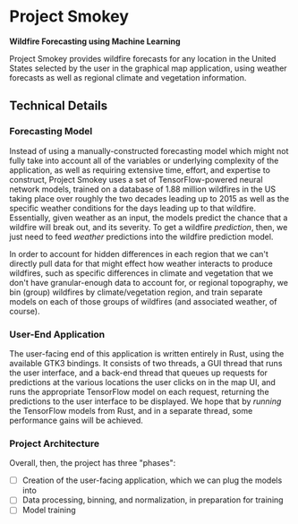 # Project Smokey
**Wildfire Forecasting using Machine Learning**

Project Smokey provides wildfire forecasts for any location in the United
States selected by the user in the graphical map application, using weather
forecasts as well as regional climate and vegetation information.

## Technical Details

### Forecasting Model

Instead of using a manually-constructed forecasting model which might not fully
take into account all of the variables or underlying complexity of the
application, as well as requiring extensive time, effort, and expertise to
construct, Project Smokey uses a set of TensorFlow-powered neural network
models, trained on a database of 1.88 million wildfires in the US taking place
over roughly the two decades leading up to 2015 as well as the specific weather
conditions for the days leading up to that wildfire. Essentially, given weather
as an input, the models predict the chance that a wildfire will break out, and
its severity. To get a wildfire *prediction*, then, we just need to feed
*weather* predictions into the wildfire prediction model.

In order to account for hidden differences in each region that we
can't directly pull data for that might effect how weather interacts to produce
wildfires, such as specific differences in climate and vegetation that we don't
have granular-enough data to account for, or regional topography, we bin
(group) wildfires by climate/vegetation region, and train separate models on
each of those groups of wildfires (and associated weather, of course).

### User-End Application

The user-facing end of this application is written entirely in Rust, using the
available GTK3 bindings. It consists of two threads, a GUI thread that runs the
user interface, and a back-end thread that queues up requests for predictions
at the various locations the user clicks on in the map UI, and runs the
appropriate TensorFlow model on each request, returning the predictions to the
user interface to be displayed. We hope that by *running* the TensorFlow models
from Rust, and in a separate thread, some performance gains will be achieved.

### Project Architecture

Overall, then, the project has three "phases":

- [ ] Creation of the user-facing application, which we can plug the models into
- [ ] Data processing, binning, and normalization, in preparation for training
- [ ] Model training